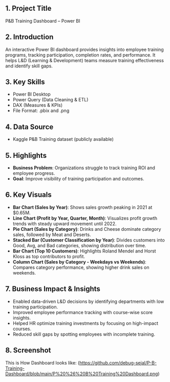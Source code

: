 ## 1. Project Title
P&B Training Dashboard – Power BI

## 2. Introduction
An interactive Power BI dashboard provides insights into employee training programs, tracking participation, completion rates, and performance. It helps L&D (Learning & Development) teams measure training effectiveness and identify skill gaps.

## 3. Key Skills 
* Power BI Desktop
* Power Query (Data Cleaning & ETL)
* DAX (Measures & KPIs)
* File Format: .pbix and .png

## 4. Data Source
* Kaggle P&B Training dataset (publicly available)

## 5. Highlights
* **Business Problem**: Organizations struggle to track training ROI and employee progress.
* **Goal**: Improve visibility of training participation and outcomes.
  
## 6. Key Visuals
* **Bar Chart (Sales by Year)**: Shows sales growth peaking in 2021 at $0.65M.
* **Line Chart (Profit by Year, Quarter, Month)**: Visualizes profit growth trends with steady upward movement until 2022.
* **Pie Chart (Sales by Category)**: Drinks and Cheese dominate category sales, followed by Meat and Deserts.
* **Stacked Bar (Customer Classification by Year)**: Divides customers into Good, Avg, and Bad categories, showing distribution over time.
* **Bar Chart (Top 10 Customers)**: Highlights Roland Mendel and Horst Kloss as top contributors to profit.
* **Column Chart (Sales by Category - Weekdays vs Weekends)**: Compares category performance, showing higher drink sales on weekends.
  
## 7. Business Impact & Insights
* Enabled data-driven L&D decisions by identifying departments with low training participation.
* Improved employee performance tracking with course-wise score insights.
* Helped HR optimize training investments by focusing on high-impact courses.
* Reduced skill gaps by spotting employees with incomplete training.
  
## 8. Screenshot
This is How Dashboard looks like: (https://github.com/debug-sejal/P-B-Training-Dashboard/blob/main/P%20%26%20B%20Training%20Dashboard.png)
